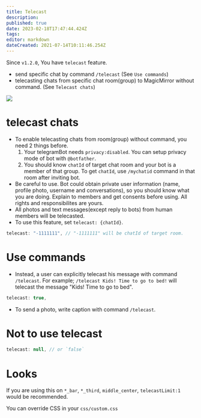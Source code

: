 ```yaml
---
title: Telecast
description: 
published: true
date: 2023-02-18T17:47:44.424Z
tags: 
editor: markdown
dateCreated: 2021-07-14T10:11:46.254Z
---
```


Since `v1.2.0`, You have `telecast` feature.

- send specific chat by command `/telecast` (See `Use commands`)
- telecasting chats from specific chat room(group) to MagicMirror without command. (See `Telecast chats`)

![](https://raw.githubusercontent.com/eouia/MMM-TelegramBot/master/sc_overflowed.png)

# telecast chats
- To enable telecasting chats from room(group) without command, you need 2 things before.
  1. Your telegramBot needs `privacy:disabled`. You can setup privacy mode of bot with `@botfather`.
  2. You should know `chatId` of target chat room and your bot is a member of that group. To get `chatId`, use `/mychatid` command in that room after inviting bot.
- Be careful to use. Bot could obtain private user information (name, profile photo, username and conversations), so you should know what you are doing. Explain to members and get consents before using. All rights and responsibilites are yours.
- All photos and text messages(except reply to bots) from human members will be telecasted.
- To use this feature, set `telecast: {chatId}`.
```js
telecast: "-1111111", // "-1111111" will be chatId of target room.
```

# Use commands
- Instead, a user can explicitly telecast his message with command `/telecast`. For example; `/telecast Kids! Time to go to bed!` will telecast the message "Kids! Time to go to bed".
```js
telecast: true,
```
- To send a photo, write caption with command `/telecast`.


# Not to use telecast
```js
telecast: null, // or `false`
```


# Looks
If you are using this on `*_bar`, `*_third`, `middle_center`, `telecastLimit:1` would be recommended.

You can override CSS in your `css/custom.css`